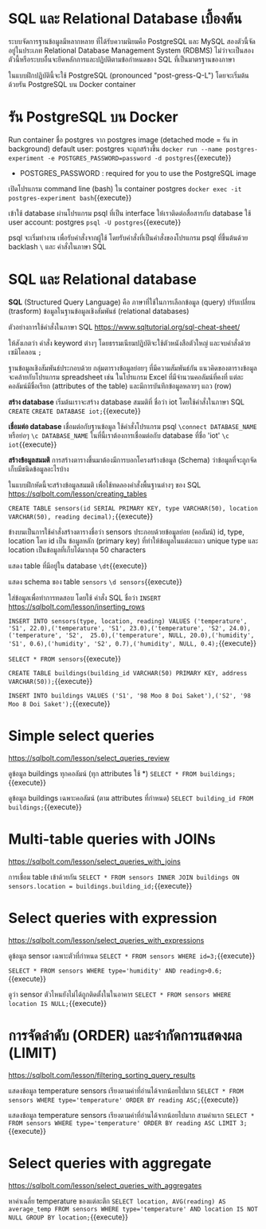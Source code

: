 SQL และ Relational Database เบื้องต้น 
===

ระบบจัดการฐานข้อมูลมีหลากหลาย ที่ได้รับความนิยมคือ PostgreSQL และ MySQL สองตัวนี้จัดอยู่ในประเภท Relational Database Management System (RDBMS) ไม่ว่าจะเป็นสองตัวนี้หรือระบบอื่นจะยึดหลักการและปฏิบัติตามข้อกำหนดของ SQL ที่เป็นมาตรฐานของภาษา

ในแบบฝึกปฏิบัตินี้จะใช้ PostgreSQL (pronounced "post-gress-Q-L") โดยจะเริ่มต้นด้วยรัน PostgreSQL บน Docker container

# รัน PostgreSQL บน Docker
Run container ชื่อ postgres จาก postgres image (detached mode = รัน in background) default user: postgres จะถูกสร้างขึ้น 
`docker run --name postgres-experiment -e POSTGRES_PASSWORD=password -d postgres`{{execute}}

- POSTGRES_PASSWORD : required for you to use the PostgreSQL image

เปิดโปรแกรม command line (bash) ใน container postgres
`docker exec -it postgres-experiment bash`{{execute}}

เข้าใช้ database ผ่านโปรแกรม psql ที่เป็น interface ให้เราติดต่อสื่อสารกับ database ใช้ user account: postgres
`psql -U postgres`{{execute}}

psql จะเริ่มทำงาน เพื่อรับคำสั่งจากผู้ใช้ โดยรับคำสั่งที่เป็นคำสั่งของโปรแกรม psql ที่ขึ้นต้นด้วย backlash `\` และ คำสั่งในภาษา SQL


# SQL และ Relational database
**SQL** (Structured Query Language) คือ ภาษาที่ใช้ในการเลือกข้อมูล (query) ปรับเปลี่ยน (trasform) ข้อมูลในฐานข้อมูลเชิงสัมพันธ์ (relational databases)

ตัวอย่างการใช้คำสั่งในภาษา SQL
https://www.sqltutorial.org/sql-cheat-sheet/

ให้สังเกตว่า คำสั่ง keyword ต่างๆ โดยธรรมเนียมปฏิบัติจะใช้ตัวหนังสือตัวใหญ่ และจบคำสั่งด้วยเซมิโคลอน `;`

ฐานข้อมูลเชิงสัมพันธ์ประกอบด้วย กลุ่มตารางข้อมูลย่อยๆ ที่มีความสัมพันธ์กัน
แนวคิดของตารางข้อมูลจะคล้ายกับโปรแกรม spreadsheet เช่น ในโปรแกรม Excel ที่มีจำนวนคอลัมน์ที่คงที่ แต่ละคอลัมน์มีชื่อเรียก (attributes of the table) และมีการบันทึกข้อมูลหลายๆ แถว (row)

**สร้าง database**
เริ่มต้นเราจะสร้าง database สมมติที่ ชื่อว่า iot โดยใช้คำสั่งในภาษา SQL `CREATE`
`CREATE DATABASE iot;`{{execute}}

**เชื่อมต่อ database**
เชื่อมต่อกับฐานข้อมูล ใช้คำสั่งโปรแกรม psql `\connect DATABASE_NAME` หรือย่อๆ `\c DATABASE_NAME`
ในที่นี้เราต้องการเชื่อมต่อกับ database ที่ชื่อ 'iot'
`\c iot`{{execute}}

**สร้างข้อมูลสมมติ**
การสร้างตารางขึ้นมาต้องมีการบอกโครงสร้างข้อมูล (Schema) ว่าข้อมูลที่จะถูกจัดเก็บมีชนิดข้อมูลอะไรบ้าง 

ในแบบฝึกหัดนี้จะสร้างข้อมูลสมมติ เพื่อใช้ทดลองคำสั่งพื้นฐานต่างๆ ของ SQL
https://sqlbolt.com/lesson/creating_tables

`CREATE TABLE sensors(id SERIAL PRIMARY KEY, type VARCHAR(50), location VARCHAR(50), reading decimal);`{{execute}}

ข้างบนเป็นการใช้คำสั่งสร้างตารางชื่อว่า sensors ประกอบด้วยข้อมูลย่อย (คอลัมน์) id, type, location
โดย id เป็น ข้อมูลหลัก (primary key) ที่ทำให้ข้อมูลในแต่ละแถว unique
type และ location เป็นข้อมูลที่เก็บได้มากสุด 50 characters

แสดง table ที่มีอยู่ใน database
`\dt`{{execute}}

แสดง schema ของ table `sensors` 
`\d sensors`{{execute}}

ใส่ข้อมูลเพื่อทำการทดสอบ โดยใช้ คำสั่ง SQL ชื่อว่า `INSERT`
https://sqlbolt.com/lesson/inserting_rows

`INSERT INTO sensors(type, location, reading) VALUES ('temperature', 'S1', 22.0),('temperature', 'S1', 23.0),('temperature', 'S2', 24.0),('temperature', 'S2',  25.0),('temperature', NULL, 20.0),('humidity', 'S1', 0.6),('humidity', 'S2', 0.7),('humidity', NULL, 0.4);`{{execute}}


`SELECT * FROM sensors`{{execute}}

`CREATE TABLE buildings(building_id VARCHAR(50) PRIMARY KEY, address VARCHAR(50));`{{execute}}

`INSERT INTO buildings VALUES ('S1', '98 Moo 8 Doi Saket'),('S2', '98 Moo 8 Doi Saket');`{{execute}}

# Simple select queries
https://sqlbolt.com/lesson/select_queries_review

ดูข้อมูล buildings ทุกคอลัมน์ (ทุก attributes ใช้ *)
`SELECT * FROM buildings;`{{execute}}

ดูข้อมูล buildings เฉพาะคอลัมน์ (ตาม attributes ที่กำหนด)
`SELECT building_id FROM buildings;`{{execute}}


# Multi-table queries with JOINs
https://sqlbolt.com/lesson/select_queries_with_joins

การเชื่อม table เข้าด้วยกัน
`SELECT * FROM sensors INNER JOIN buildings ON sensors.location = buildings.building_id;`{{execute}}

# Select queries with expression
https://sqlbolt.com/lesson/select_queries_with_expressions

ดูข้อมูล sensor เฉพาะตัวที่กำหนด
`SELECT * FROM sensors WHERE id=3;`{{execute}}

`SELECT * FROM sensors WHERE type='humidity' AND reading>0.6;`{{execute}}

ดูว่า sensor ตัวไหนยังไม่ได้ถูกติดตั้งในในอาคาร
`SELECT * FROM sensors WHERE location IS NULL;`{{execute}}

# การจัดลำดับ (ORDER) และจำกัดการแสดงผล (LIMIT)
https://sqlbolt.com/lesson/filtering_sorting_query_results

แสดงข้อมูล temperature sensors เรียงตามค่าที่อ่านได้จากน้อยไปมาก
`SELECT * FROM sensors WHERE type='temperature' ORDER BY reading ASC;`{{execute}}

แสดงข้อมูล temperature sensors เรียงตามค่าที่อ่านได้จากน้อยไปมาก สามค่าแรก
`SELECT * FROM sensors WHERE type='temperature' ORDER BY reading ASC LIMIT 3;`{{execute}}

# Select queries with aggregate
https://sqlbolt.com/lesson/select_queries_with_aggregates

หาค่าเฉลี่ย temperature ของแต่ละตึก
`SELECT location, AVG(reading) AS average_temp FROM sensors WHERE type='temperature' AND location IS NOT NULL GROUP BY location;`{{execute}}
